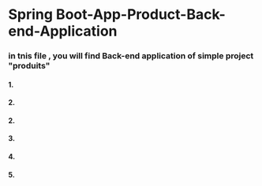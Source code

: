 # Spring Boot-App-Product-Back-end-Application

### in tnis file , you will find Back-end application of simple project "produits"
#### 1. 
#### 2.
#### 2.
#### 3.
#### 4.
#### 5.
